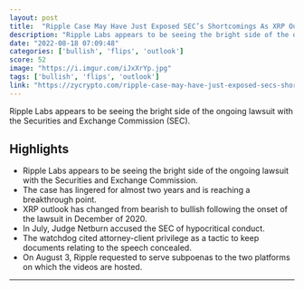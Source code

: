 ```yaml
---
layout: post
title:  "Ripple Case May Have Just Exposed SEC’s Shortcomings As XRP Outlook Flips To 'Super Bullish'"
description: "Ripple Labs appears to be seeing the bright side of the ongoing lawsuit with the Securities and Exchange Commission (SEC)."
date: "2022-08-18 07:09:48"
categories: ['bullish', 'flips', 'outlook']
score: 52
image: "https://i.imgur.com/iJxXrYp.jpg"
tags: ['bullish', 'flips', 'outlook']
link: "https://zycrypto.com/ripple-case-may-have-just-exposed-secs-shortcomings-as-xrp-outlook-flips-to-super-bullish/"
---
```


Ripple Labs appears to be seeing the bright side of the ongoing lawsuit with the Securities and Exchange Commission (SEC).

## Highlights

- Ripple Labs appears to be seeing the bright side of the ongoing lawsuit with the Securities and Exchange Commission.
- The case has lingered for almost two years and is reaching a breakthrough point.
- XRP outlook has changed from bearish to bullish following the onset of the lawsuit in December of 2020.
- In July, Judge Netburn accused the SEC of hypocritical conduct.
- The watchdog cited attorney-client privilege as a tactic to keep documents relating to the speech concealed.
- On August 3, Ripple requested to serve subpoenas to the two platforms on which the videos are hosted.

---
